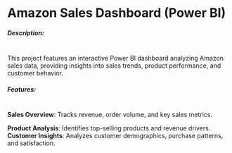 <h1>Amazon Sales Dashboard (Power BI)</h1>

<h5>Description:</h5><br>
This project features an interactive Power BI dashboard analyzing Amazon sales data, providing insights into sales trends, product performance, and customer behavior.<br>

<h5>Features:</h5><br>
<b>Sales Overview</b>: Tracks revenue, order volume, and key sales metrics.

**Product Analysis**: Identifies top-selling products and revenue drivers.<br>
**Customer Insights**: Analyzes customer demographics, purchase patterns, and satisfaction.
